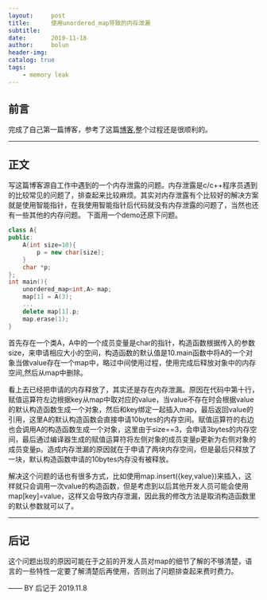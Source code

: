 ```yaml
---
layout:     post
title:      使用unordered_map导致的内存泄漏
subtitle:    
date:       2019-11-18
author:     bolun
header-img: 
catalog: true
tags:
    - memory leak
---
```



## 前言

完成了自己第一篇博客，参考了这篇[博客](https://www.jianshu.com/p/e68fba58f75c),整个过程还是很顺利的。
<p id = "build"></p>

---

## 正文

写这篇博客源自工作中遇到的一个内存泄露的问题。内存泄露是c/c++程序员遇到的比较常见的问题了，排查起来比较麻烦。其实对内存泄露有个比较好的解决方案就是使用智能指针，在我使用智能指针后代码就没有内存泄露的问题了，当然也还有一些其他的内存问题。
下面用一个demo还原下问题。
```c++ 
class A{
public:
    A(int size=10){
        p = new char[size];
    }
    char *p;
};
int main(){
    unordered_map<int,A> map;
    map[1] = A(3);
    ...
    delete map[1].p;
    map.erase(1);
}
```
首先存在一个类A，A中的一个成员变量是char的指针，构造函数根据传入的参数size，来申请相应大小的空间，构造函数的默认值是10.main函数中将A的一个对象当做value存在一个map中，略过中间使用过程，使用完成后释放对象中的内存空间,然后从map中删除。  

看上去已经把申请的内存释放了，其实还是存在内存泄漏。原因在代码中第十行，赋值运算符左边根据key从map中取对应的value，当value不存在时会根据value的默认构造函数生成一个对象，然后和key绑定一起插入map，最后返回value的引用，这里A的默认构造函数会直接申请10bytes的内存空间。赋值运算符的右边也会调用A的构造函数生成一个对象，这里由于size==3，会申请3bytes的内存空间，最后通过编译器生成的赋值运算符将左侧对象的成员变量p更新为右侧对象的成员变量p。造成内存泄漏的原因就在于申请了两块内存空间，但是最后只释放了一块，默认构造函数申请的10bytes内存没有被释放。  

解决这个问题的话也有很多方式，比如使用map.insert({key,value})来插入，这样就只会调用一次value的构造函数，但是考虑到以后其他开发人员可能会使用map[key]=value，这样又会导致内存泄漏，因此我的修改方法是取消构造函数里的默认参数就可以了。  

---

## 后记

这个问题出现的原因可能在于之前的开发人员对map的细节了解的不够清楚，语言的一些特性一定要了解清楚后再使用，否则出了问题排查起来费时费力。

—— BY 后记于 2019.11.8


